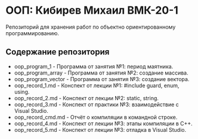 # ООП: Кибирев Михаил ВМК-20-1
Репозиторий для хранения работ по объектно ориентированному программированию.
## Содержание репозитория
- oop_program_1 - Программа от занятия №1: период маятника.
- oop_program_array - Программа от занятия №2: создание массива.
- oop_program_vector - Программа от занятия №3: создание вектора.
- oop_record_1.md - Конспект от лекции №1: #include guard, enum, using.
- oop_record_2.md - Конспект от лекции №2: static, string.
- oop_record_3.md - Конспект от практики №3: взаимодействие с Visual Studio.
- oop_record_cmd.md - Отчёт о компиляции в командной строке.
- oop_record_4.md - Конспект от лекции №3: этапы компиляции в C++.
- oop_record_5.md - Конспект от лекции №3: отладка в Visual Studio.
